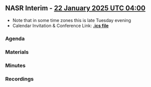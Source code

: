 ## NASR Interim - [22 January 2025 UTC 04:00](https://www.worldtimebuddy.com/?qm=1&lid=100,5391959,5128581,2988507,1816670,1850147&h=100&date=2025-1-22&sln=4-5&hf=1) 
- Note that in some time zones this is late Tuesday evening
- Calendar Invitation & Conference Link: **[.ics file](/NASR-Meetings/NASR-Interim-22-Jan-2025/Material/NASR-22012025.ics)**

### Agenda

### Materials

### Minutes

### Recordings



